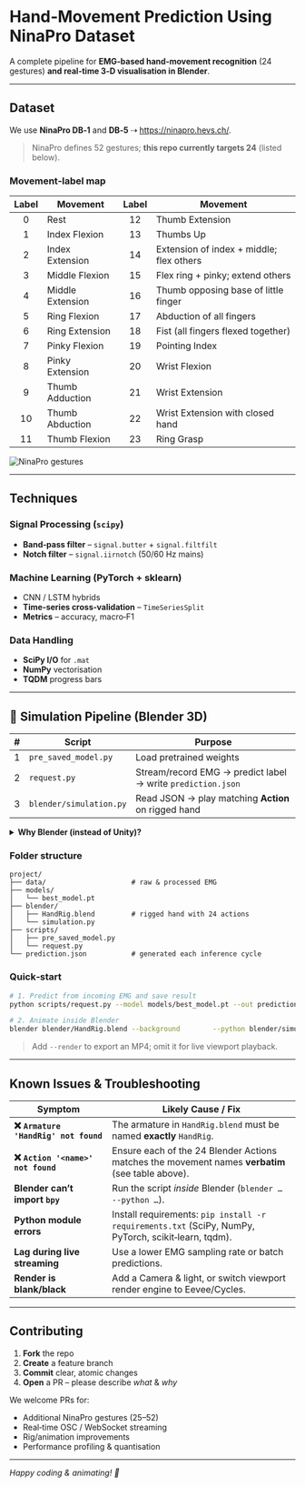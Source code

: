 # Hand‑Movement Prediction Using NinaPro Dataset

A complete pipeline for **EMG‑based hand‑movement recognition** (24 gestures) **and real‑time 3‑D visualisation in Blender**.

---

## Dataset

We use **NinaPro DB‑1** and **DB‑5**&nbsp;⇢ <https://ninapro.hevs.ch/>.

> NinaPro defines 52 gestures; **this repo currently targets 24** (listed below).

### Movement‑label map

| Label | Movement | Label | Movement |
|:----:|-------------------------------|:----:|----------------------------------------------|
| 0  | Rest                                          | 12 | Thumb Extension |
| 1  | Index Flexion                                | 13 | Thumbs Up |
| 2  | Index Extension                              | 14 | Extension of index + middle; flex others |
| 3  | Middle Flexion                               | 15 | Flex ring + pinky; extend others |
| 4  | Middle Extension                             | 16 | Thumb opposing base of little finger |
| 5  | Ring Flexion                                 | 17 | Abduction of all fingers |
| 6  | Ring Extension                               | 18 | Fist (all fingers flexed together) |
| 7  | Pinky Flexion                                | 19 | Pointing Index |
| 8  | Pinky Extension                              | 20 | Wrist Flexion |
| 9  | Thumb Adduction                              | 21 | Wrist Extension |
| 10 | Thumb Abduction                              | 22 | Wrist Extension with closed hand |
| 11 | Thumb Flexion                                | 23 | Ring Grasp |

![NinaPro gestures](https://ninapro.hevs.ch/figures/SData_Movements.png)

---

## Techniques

### Signal Processing (`scipy`)
* **Band‑pass filter** – `signal.butter` + `signal.filtfilt`
* **Notch filter** – `signal.iirnotch` (50/60 Hz mains)

### Machine Learning (PyTorch + sklearn)
* CNN / LSTM hybrids
* **Time‑series cross‑validation** – `TimeSeriesSplit`
* **Metrics** – accuracy, macro‑F1

### Data Handling
* **SciPy I/O** for `.mat`
* **NumPy** vectorisation
* **TQDM** progress bars

---

## 🔧 Simulation Pipeline (Blender 3D)

| # | Script | Purpose |
|:-:|--------|---------|
| 1 | `pre_saved_model.py` | Load pretrained weights |
| 2 | `request.py` | Stream/record EMG → predict label → write `prediction.json` |
| 3 | `blender/simulation.py` | Read JSON → play matching **Action** on rigged hand |

<details>
<summary><strong>Why Blender (instead of Unity)?</strong></summary>

* Fully scriptable via Python API (`bpy`)
* Easy headless rendering/CI integration
* Lightweight for a single‑hand scene
</details>

### Folder structure

```text
project/
├── data/                     # raw & processed EMG
├── models/
│   └── best_model.pt
├── blender/
│   ├── HandRig.blend         # rigged hand with 24 actions
│   └── simulation.py
├── scripts/
│   ├── pre_saved_model.py
│   └── request.py
└── prediction.json           # generated each inference cycle
```

### Quick‑start

```bash
# 1. Predict from incoming EMG and save result
python scripts/request.py --model models/best_model.pt --out prediction.json

# 2. Animate inside Blender
blender blender/HandRig.blend --background        --python blender/simulation.py -- --json prediction.json --render
```

> Add `--render` to export an MP4; omit it for live viewport playback.

---

## Known Issues & Troubleshooting

| Symptom | Likely Cause / Fix |
|---------|--------------------|
| **❌  `Armature 'HandRig' not found`** | The armature in `HandRig.blend` must be named **exactly** `HandRig`. |
| **❌  `Action '<name>' not found`** | Ensure each of the 24 Blender Actions matches the movement names **verbatim** (see table above). |
| **Blender can’t import `bpy`** | Run the script *inside* Blender (`blender … --python …`). |
| **Python module errors** | Install requirements: `pip install -r requirements.txt` (SciPy, NumPy, PyTorch, scikit‑learn, tqdm). |
| **Lag during live streaming** | Use a lower EMG sampling rate or batch predictions. |
| **Render is blank/black** | Add a Camera & light, or switch viewport render engine to Eevee/Cycles. |

---

## Contributing

1. **Fork** the repo  
2. **Create** a feature branch  
3. **Commit** clear, atomic changes  
4. **Open** a PR – please describe *what* & *why*  

We welcome PRs for:
* Additional NinaPro gestures (25–52)
* Real‑time OSC / WebSocket streaming
* Rig/animation improvements
* Performance profiling & quantisation

---

*Happy coding & animating! 🎉*
